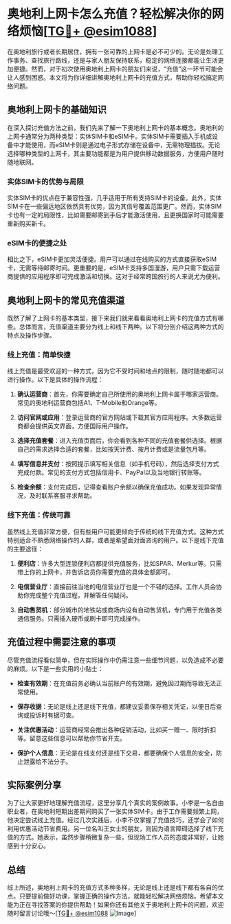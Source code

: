 # 奥地利上网卡怎么充值？轻松解决你的网络烦恼[[TG💪+ @esim1088](https://t.me/s/esim1088)]

在奥地利旅行或者长期居住，拥有一张可靠的上网卡是必不可少的。无论是处理工作事务、查找旅行路线，还是与家人朋友保持联系，稳定的网络连接都能让生活更加便捷。然而，对于初次使用奥地利上网卡的朋友们来说，“充值”这一环节可能会让人感到困惑。本文将为你详细讲解奥地利上网卡的充值方式，帮助你轻松搞定网络问题。

## 奥地利上网卡的基础知识

在深入探讨充值方法之前，我们先来了解一下奥地利上网卡的基本概念。奥地利的上网卡通常分为两种类型：实体SIM卡和eSIM卡。实体SIM卡需要插入手机或设备中才能使用，而eSIM卡则是通过电子形式存储在设备中，无需物理插拔。无论选择哪种类型的上网卡，其主要功能都是为用户提供移动数据服务，方便用户随时随地联网。

### 实体SIM卡的优势与局限

实体SIM卡的优点在于兼容性强，几乎适用于所有支持SIM卡的设备。此外，实体SIM卡在一些偏远地区依然具有优势，因为其信号覆盖范围更广。然而，实体SIM卡也有一定的局限性，比如需要邮寄到手后才能激活使用，且更换国家时可能需要重新购买新卡。

### eSIM卡的便捷之处

相比之下，eSIM卡更加灵活便捷。用户可以通过在线购买的方式直接获取eSIM卡，无需等待邮寄时间。更重要的是，eSIM卡支持多国漫游，用户只需下载运营商提供的应用程序即可完成激活和切换。这对于经常跨国旅行的人来说尤为便利。

## 奥地利上网卡的常见充值渠道

既然了解了上网卡的基本类型，接下来我们就来看看奥地利上网卡的充值方式有哪些。总体而言，充值渠道主要分为线上和线下两种。以下将分别介绍这两种方式的特点及操作步骤。

### 线上充值：简单快捷

线上充值是最受欢迎的一种方式，因为它不受时间和地点的限制，随时随地都可以进行操作。以下是具体的操作流程：

1. **确认运营商**：首先，你需要确定自己所使用的奥地利上网卡属于哪家运营商。常见的奥地利运营商包括A1、T-Mobile和Orange等。
   
2. **访问官网或应用**：登录运营商的官方网站或下载其官方应用程序。大多数运营商都会提供英文界面，方便国际用户操作。

3. **选择充值套餐**：进入充值页面后，你会看到各种不同的充值套餐供选择。根据自己的需求选择合适的套餐，比如按天计费、按月计费或是流量包月等。

4. **填写信息并支付**：按照提示填写相关信息（如手机号码），然后选择支付方式完成付款。常见的支付方式包括信用卡、PayPal以及当地银行转账等。

5. **检查余额**：支付完成后，记得查看账户余额以确保充值成功。如果发现异常情况，及时联系客服寻求帮助。

### 线下充值：传统可靠

虽然线上充值非常方便，但有些用户可能更倾向于传统的线下充值方式。这种方式特别适合不熟悉网络操作的人群，或者是希望面对面咨询的用户。以下是线下充值的主要途径：

1. **便利店**：许多大型连锁便利店都提供充值服务，比如SPAR、Merkur等。只需带上你的上网卡，并告诉店员你需要充值的具体金额即可。

2. **电信营业厅**：直接前往当地的电信营业厅也是一个不错的选择。工作人员会协助你完成整个充值过程，并解答任何疑问。

3. **自动售货机**：部分城市的地铁站或商场内设有自动售货机，专门用于充值各类通信服务。只需插入硬币或刷卡即可完成操作。

## 充值过程中需要注意的事项

尽管充值流程看似简单，但在实际操作中仍需注意一些细节问题，以免造成不必要的麻烦。以下是一些实用的小贴士：

- **检查有效期**：在充值前务必确认当前账户的有效期，避免因过期而导致无法正常使用。
  
- **保存收据**：无论是线上还是线下充值，都建议妥善保存相关凭证，以便日后查询或投诉时有据可查。

- **关注优惠活动**：运营商经常会推出各种促销活动，比如买一赠一、限时折扣等。留意这些信息可以帮助你节省开支。

- **保护个人信息**：无论是在线支付还是线下交易，都要确保个人信息的安全，防止泄露给不法分子。

## 实际案例分享

为了让大家更好地理解充值流程，这里分享几个真实的案例故事。小李是一名自由职业者，在奥地利短期出差期间购买了一张实体SIM卡。由于工作需要频繁上网，他决定尝试线上充值。经过几次实践后，小李不仅掌握了充值技巧，还学会了如何利用优惠活动节省费用。另一位名叫王女士的朋友，则因为语言障碍选择了线下充值的方式。她表示，虽然步骤稍微复杂一些，但现场工作人员的态度非常好，让她感到十分安心。

## 总结

综上所述，奥地利上网卡的充值方式多种多样，无论是线上还是线下都有各自的优点。只要提前做好功课，掌握正确的操作方法，就能轻松解决网络烦恼。希望本文能为正在寻找答案的你提供帮助！如果你还有其他关于奥地利上网卡的问题，欢迎随时留言讨论哦～[[TG💪+ @esim1088](https://t.me/s/esim1088) ![Image](https://i.postimg.cc/4NQfJmqS/Snipaste-2025-05-13-00-14-12.png)]